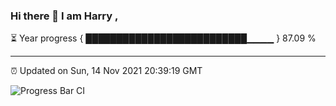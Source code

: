 ### Hi there 👋 I am Harry , 

⏳ Year progress { ██████████████████████████▁▁▁▁ } 87.09 %

---

⏰ Updated on Sun, 14 Nov 2021 20:39:19 GMT

![Progress Bar CI](https://github.com/duykhang68/duykhang68/workflows/Progress%20Bar%20CI/badge.svg)
